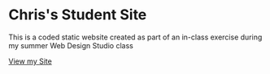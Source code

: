 # Chris's Student Site

This is a coded static website created as part of an in-class exercise during my summer Web Design Studio class

[View my Site](https://iolaniEmily.github.io/)
